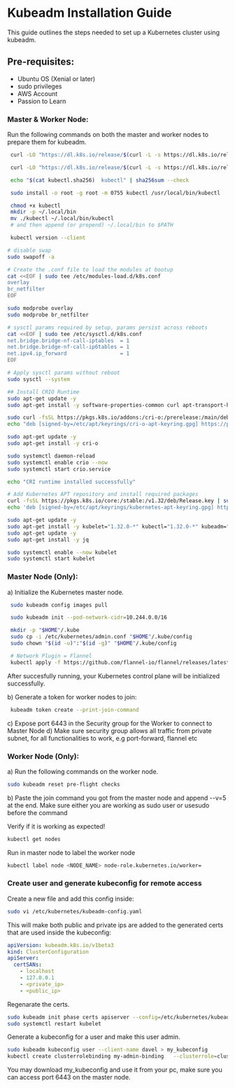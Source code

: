 # Kubeadm Installation Guide

This guide outlines the steps needed to set up a Kubernetes cluster using kubeadm.

## Pre-requisites:
* Ubuntu OS (Xenial or later)
* sudo privileges
* AWS Account
* Passion to Learn

### Master & Worker Node: 
Run the following commands on both the master and worker nodes to prepare them for kubeadm.

```bash
 curl -LO "https://dl.k8s.io/release/$(curl -L -s https://dl.k8s.io/release/stable.txt)/bin/linux/amd64/kubectl"

 curl -LO "https://dl.k8s.io/release/$(curl -L -s https://dl.k8s.io/release/stable.txt)/bin/linux/amd64/kubectl.sha256"

 echo "$(cat kubectl.sha256)  kubectl" | sha256sum --check

 sudo install -o root -g root -m 0755 kubectl /usr/local/bin/kubectl

 chmod +x kubectl
 mkdir -p ~/.local/bin
 mv ./kubectl ~/.local/bin/kubectl
 # and then append (or prepend) ~/.local/bin to $PATH

 kubectl version --client

# disable swap
sudo swapoff -a

# Create the .conf file to load the modules at bootup
cat <<EOF | sudo tee /etc/modules-load.d/k8s.conf
overlay
br_netfilter
EOF

sudo modprobe overlay
sudo modprobe br_netfilter

# sysctl params required by setup, params persist across reboots
cat <<EOF | sudo tee /etc/sysctl.d/k8s.conf
net.bridge.bridge-nf-call-iptables  = 1
net.bridge.bridge-nf-call-ip6tables = 1
net.ipv4.ip_forward                 = 1
EOF

# Apply sysctl params without reboot
sudo sysctl --system

## Install CRIO Runtime
sudo apt-get update -y
sudo apt-get install -y software-properties-common curl apt-transport-https ca-certificates gpg

sudo curl -fsSL https://pkgs.k8s.io/addons:/cri-o:/prerelease:/main/deb/Release.key | sudo gpg --dearmor -o /etc/apt/keyrings/cri-o-apt-keyring.gpg
echo "deb [signed-by=/etc/apt/keyrings/cri-o-apt-keyring.gpg] https://pkgs.k8s.io/addons:/cri-o:/prerelease:/main/deb/ /" | sudo tee /etc/apt/sources.list.d/cri-o.list

sudo apt-get update -y
sudo apt-get install -y cri-o

sudo systemctl daemon-reload
sudo systemctl enable crio --now
sudo systemctl start crio.service

echo "CRI runtime installed successfully"

# Add Kubernetes APT repository and install required packages
curl -fsSL https://pkgs.k8s.io/core:/stable:/v1.32/deb/Release.key | sudo gpg --dearmor -o /etc/apt/keyrings/kubernetes-apt-keyring.gpg
echo 'deb [signed-by=/etc/apt/keyrings/kubernetes-apt-keyring.gpg] https://pkgs.k8s.io/core:/stable:/v1.32/deb/ /' | sudo tee /etc/apt/sources.list.d/kubernetes.list

sudo apt-get update -y
sudo apt-get install -y kubelet="1.32.0-*" kubectl="1.32.0-*" kubeadm="1.32.0-*"
sudo apt-get update -y
sudo apt-get install -y jq

sudo systemctl enable --now kubelet
sudo systemctl start kubelet

```
### Master Node (Only):
a) Initialize the Kubernetes master node.

```bash
 sudo kubeadm config images pull

 sudo kubeadm init --pod-network-cidr=10.244.0.0/16

 mkdir -p "$HOME"/.kube
 sudo cp -i /etc/kubernetes/admin.conf "$HOME"/.kube/config
 sudo chown "$(id -u)":"$(id -g)" "$HOME"/.kube/config

 # Network Plugin = Flannel
 kubectl apply -f https://github.com/flannel-io/flannel/releases/latest/download/kube-flannel.yml
```
After succesfully running, your Kubernetes control plane will be initialized successfully.

b) Generate a token for worker nodes to join:

```bash
 kubeadm token create --print-join-command
```

c) Expose port 6443 in the Security group for the Worker to connect to Master Node
d) Make sure security group allows all traffic from private subnet, for all functionalities to work, e.g port-forward, flannel etc

### Worker Node (Only):

a) Run the following commands on the worker node.

```bash
sudo kubeadm reset pre-flight checks
```

b) Paste the join command you got from the master node and append --v=5 at the end. Make sure either you are working as sudo user or usesudo before the command

Verify if it is working as expected!

```bash
kubectl get nodes
```

Run in master node to label the worker node
```bash
kubectl label node <NODE_NAME> node-role.kubernetes.io/worker=
```

### Create user and generate kubeconfig for remote access
Create a new file and add this config inside:
```bash
sudo vi /etc/kubernetes/kubeadm-config.yaml
```

This will make both public and private ips are added to the generated certs that are used inside the kubeconfig:
```yaml
apiVersion: kubeadm.k8s.io/v1beta3
kind: ClusterConfiguration
apiServer:
  certSANs:
    - localhost
    - 127.0.0.1
    - <private_ip>
    - <public_ip>
```
Regenarate the certs.
```bash
sudo kubeadm init phase certs apiserver --config=/etc/kubernetes/kubeadm-config.yaml
sudo systemctl restart kubelet
```
Generate a kubeconfig for a user and make this user admin.
```bash
sudo kubeadm kubeconfig user --client-name davel > my_kubeconfig
kubectl create clusterrolebinding my-admin-binding   --clusterrole=cluster-admin   --user=davel
```
You may download my_kubeconfig and use it from your pc, make sure you can access port 6443 on the master node.

